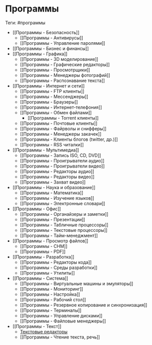 # Программы

Теги: #программы 

* [[Программы - Безопасность]]
  * [[Программы - Антивирусы]]
  * [[Программы - Управление паролями]]
* [[Программы - Бизнес и финансы]]
* [[Программы - Графика]]
  * [[Программы - 3D моделирование]]
  * [[Программы - Графические редакторы]]
  * [[Программы - Просмотрщики]]
  * [[Программы - Менеджеры фотографий]]
  * [[Программы - Распознавание текста]]
* [[Программы - Интернет и сети]]
  * [[Программы - FTP клиенты]]
  * [[Программы - Мессенджеры]]
  * [[Программы - Браузеры]]
  * [[Программы - Интернет-телефония]]
  * [[Программы - Обмен файлами]]
    * [[Программы - Torrent клиенты]]
  * [[Программы - Почтовые клиенты]]
  * [[Программы - Файрволы и снифферы]]
  * [[Программы - Менеджеры закачек]]
  * [[Программы - Клиенты блогов (twitter, др.)]]
  * [[Программы - RSS читалки]]
* [[Программы - Мультимедиа]]
  * [[Программы - Запись ISO, CD, DVD]]
  * [[Программы - Проигрыватели аудио]]
  * [[Программы - Проигрыватели видео]]
  * [[Программы - Редакторы аудио]]
  * [[Программы - Редакторы видео]]
  * [[Программы - Захват видео]]
* [[Программы - Наука и образование]]
  * [[Программы - Математика]]
  * [[Программы - Изучение языков]]
  * [[Программы - Электронные словари]]
* [[Программы - Офис]]
  * [[Программы - Органайзеры и заметки]]
  * [[Программы - Презентации]]
  * [[Программы - Табличные процессоры]]
  * [[Программы - Текстовые процессоры]]
  * [[Программы - Тайм-менеджмент]]
* [[Программы - Просмотр файлов]]
  * [[Программы - CHM]]
  * [[Программы - PDF]]
* [[Программы - Разработка]]
  * [[Программы - Редакторы кода]]
  * [[Программы - Среды разработки]]
  * [[Программы - Утилиты]]
* [[Программы - Система]]
  * [[Программы - Виртуальные машины и эмуляторы]]
  * [[Программы - Мониторинг]]
  * [[Программы - Настройка]]
  * [[Программы - Рабочий стол]]
  * [[Программы - Резервное копирование и синхронизация]]
  * [[Программы - Терминалы]]
  * [[Программы - Управление дисками]]
  * [[Программы - Файловые менеджеры]]
* [[Программы - Текст]]
  * [Текстовые редакторы](%D0%9F%D1%80%D0%BE%D0%B3%D1%80%D0%B0%D0%BC%D0%BC%D1%8B%20-%20%D0%A2%D0%B5%D0%BA%D1%81%D1%82%D0%BE%D0%B2%D1%8B%D0%B5%20%D1%80%D0%B5%D0%B4%D0%B0%D0%BA%D1%82%D0%BE%D1%80%D1%8B.md)
  * [[Программы - Чтение текста, речь]]
